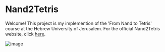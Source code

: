 # Nand2Tetris

Welcome! This project is my implemention of the 'From Nand to Tetris' course at the Hebrew University of Jerusalem.
For the official Nand2Tetris website, click [here](https://www.nand2tetris.org/).

![image](https://github.com/LinoyBu96/Nand2Tetris/assets/88966019/c593efe9-4f84-4805-9df8-7b56a8f2cad8)
